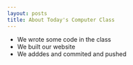 ```yaml
---
layout: posts
title: About Today's Computer Class
---
```


- We wrote some code in the class
- We built our website
- We adddes and commited and pushed